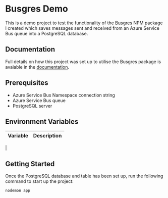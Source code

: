 # Busgres Demo

This is a demo project to test the functionality of the [Busgres](https://www.npmjs.com/package/busgres) NPM package I created which saves messages sent and received from an Azure Service Bus queue into a PostgreSQL database.

## Documentation

Full details on how this project was set up to utilise the Busgres package is avaiable in the [documentation](https://github.com/rtasalem/busgres-demo/blob/main/DOCS.md).

## Prerequisites

- Azure Service Bus Namespace connection string
- Azure Service Bus queue
- PostgreSQL server

## Environment Variables

| Variable | Description |
| -------- | ----------- |
|

## Getting Started

Once the PostgreSQL database and table has been set up, run the following command to start up the project:

```
nodemon app
```
